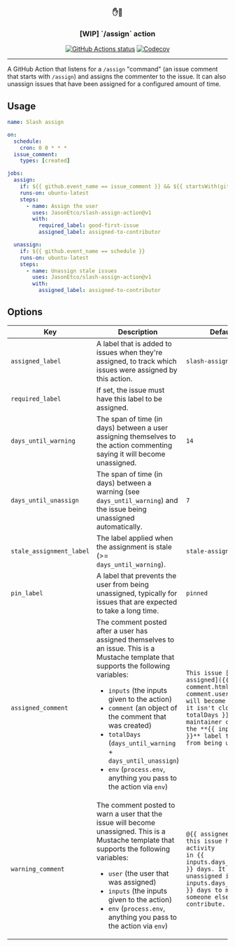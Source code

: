<h3 align="center">✋💪</h3>
<h3 align="center">[WIP] `/assign` action</h3>

<p align="center"><a href="https://github.com/JasonEtco/slash-assign-action"><img alt="GitHub Actions status" src="https://github.com/JasonEtco/slash-assign-action/workflows/CI/badge.svg"></a> <a href="https://codecov.io/gh/JasonEtco/slash-assign-action/"><img src="https://badgen.now.sh/codecov/c/github/JasonEtco/slash-assign-action" alt="Codecov"></a></p>

---

A GitHub Action that listens for a `/assign` "command" (an issue comment that starts with `/assign`) and assigns the commenter to the issue. It can also unassign issues that have been assigned for a configured amount of time.

## Usage

```yaml
name: Slash assign

on:
  schedule:
    cron: 0 0 * * *
  issue_comment:
    types: [created]

jobs:
  assign:
    if: ${{ github.event_name == issue_comment }} && ${{ startsWith(github.event.comment.body, "/assign") }}
    runs-on: ubuntu-latest
    steps:
      - name: Assign the user
        uses: JasonEtco/slash-assign-action@v1
        with:
          required_label: good-first-issue
          assigned_label: assigned-to-contributor

  unassign:
    if: ${{ github.event_name == schedule }}
    runs-on: ubuntu-latest
    steps:
      - name: Unassign stale issues
        uses: JasonEtco/slash-assign-action@v1
        with:
          assigned_label: assigned-to-contributor
```

## Options

| Key | Description | Default value |
| --- | --- | --- |
| `assigned_label` | A label that is added to issues when they're assigned, to track which issues were assigned by this action. | `slash-assigned` |
| `required_label` | If set, the issue must have this label to be assigned. | |
| `days_until_warning` | The span of time (in days) between a user assigning themselves to the action commenting saying it will become unassigned. | `14` |
| `days_until_unassign` | The span of time (in days) between a warning (see `days_until_warning`) and the issue being unassigned automatically. | `7` |
| `stale_assignment_label` | The label applied when the assignment is stale (>= `days_until_warning`). | `stale-assignment` |
| `pin_label` | A label that prevents the user from being unassigned, typically for issues that are expected to take a long time. | `pinned` |
| `assigned_comment` | The comment posted after a user has assigned themselves to an issue. This is a Mustache template that supports the following variables: <ul><li>`inputs` (the inputs given to the action)</li> <li>`comment` (an object of the comment that was created)</li> <li>`totalDays` (`days_until_warning` + `days_until_unassign`)</li> <li>`env` (`process.env`, anything you pass to the action via `env`)</li></ul> | `This issue [has been assigned]({{ comment.html_url }}) to {{ comment.user.login }}! It will become unassigned if it isn't closed within {{ totalDays }} days. A maintainer can also add the **{{ inputs.pin_label }}** label to prevent it from being unassigned.` |
| `warning_comment` | The comment posted to warn a user that the issue will become unassigned. This is a Mustache template that supports the following variables: <ul> <li>`user` (the user that was assigned)</li> <li>`inputs` (the inputs given to the action)</li> <li>`env` (`process.env`, anything you pass to the action via `env`)</li></ul> | <pre><code>@{{ assignee.login }}, this issue hasn't had any activity in {{ inputs.days_until_warning }} days. It will become unassigned in {{ inputs.days_until_unassign }} days to make room for someone else to contribute.</code></pre> |
